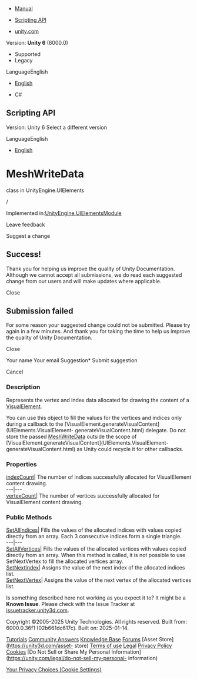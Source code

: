 [ ]()

  * [Manual](../Manual/index.html)
  * [Scripting API](../ScriptReference/index.html)

  * [unity.com](https://unity.com/)

Version: **Unity 6** (6000.0)

  * Supported
  * Legacy

LanguageEnglish

  * [English]()

  * C#

[ ](https://docs.unity3d.com)

## Scripting API

Version: Unity 6 Select a different version

LanguageEnglish

  * [English]()

# MeshWriteData

class in UnityEngine.UIElements

/

Implemented
in:[UnityEngine.UIElementsModule](UnityEngine.UIElementsModule.html)

Leave feedback

Suggest a change

## Success!

Thank you for helping us improve the quality of Unity Documentation. Although
we cannot accept all submissions, we do read each suggested change from our
users and will make updates where applicable.

Close

## Submission failed

For some reason your suggested change could not be submitted. Please <a>try
again</a> in a few minutes. And thank you for taking the time to help us
improve the quality of Unity Documentation.

Close

Your name Your email Suggestion* Submit suggestion

Cancel

[ ]()

### Description

Represents the vertex and index data allocated for drawing the content of a
[VisualElement](UIElements.VisualElement.html).

You can use this object to fill the values for the vertices and indices only
during a callback to the
[VisualElement.generateVisualContent](UIElements.VisualElement-
generateVisualContent.html) delegate. Do not store the passed
[MeshWriteData](UIElements.MeshWriteData.html) outside the scope of
[VisualElement.generateVisualContent](UIElements.VisualElement-
generateVisualContent.html) as Unity could recycle it for other callbacks.

### Properties

[indexCount](UIElements.MeshWriteData-indexCount.html)|  The number of indices
successfully allocated for VisualElement content drawing.  
---|---  
[vertexCount](UIElements.MeshWriteData-vertexCount.html)|  The number of
vertices successfully allocated for VisualElement content drawing.  
  
### Public Methods

[SetAllIndices](UIElements.MeshWriteData.SetAllIndices.html)|  Fills the
values of the allocated indices with values copied directly from an array.
Each 3 consecutive indices form a single triangle.  
---|---  
[SetAllVertices](UIElements.MeshWriteData.SetAllVertices.html)|  Fills the
values of the allocated vertices with values copied directly from an array.
When this method is called, it is not possible to use SetNextVertex to fill
the allocated vertices array.  
[SetNextIndex](UIElements.MeshWriteData.SetNextIndex.html)|  Assigns the value
of the next index of the allocated indices list.  
[SetNextVertex](UIElements.MeshWriteData.SetNextVertex.html)|  Assigns the
value of the next vertex of the allocated vertices list.  
  
Is something described here not working as you expect it to? It might be a
**Known Issue**. Please check with the Issue Tracker at
[issuetracker.unity3d.com](https://issuetracker.unity3d.com).

Copyright ©2005-2025 Unity Technologies. All rights reserved. Built from:
6000.0.36f1 (02b661dc617c). Built on: 2025-01-14.

[Tutorials](https://unity3d.com/learn) [Community
Answers](https://answers.unity3d.com) [Knowledge
Base](https://support.unity3d.com/hc/en-us)
[Forums](https://forum.unity3d.com) [Asset Store](https://unity3d.com/asset-
store) [Terms of use](https://docs.unity3d.com/Manual/TermsOfUse.html)
[Legal](https://unity.com/legal) [Privacy
Policy](https://unity.com/legal/privacy-policy)
[Cookies](https://unity.com/legal/cookie-policy) [Do Not Sell or Share My
Personal Information](https://unity.com/legal/do-not-sell-my-personal-
information)

[Your Privacy Choices (Cookie Settings)](javascript:void\(0\);)

